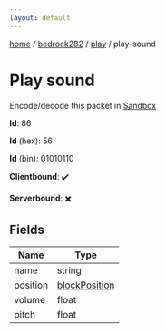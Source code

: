 ```yaml
---
layout: default
---
```


[home](/)  /  [bedrock282](/protocol/bedrock282)  /  [play](/protocol/bedrock282/play)  /  play-sound

# Play sound

Encode/decode this packet in [Sandbox](../../../sandbox/bedrock282#Play.PlaySound)

**Id**: 86

**Id** (hex): 56

**Id** (bin): 01010110

**Clientbound**: ✔️

**Serverbound**: ✖️

## Fields

Name | Type
---|---
name | string
position | [blockPosition](/protocol/bedrock282/types/block-position)
volume | float
pitch | float

